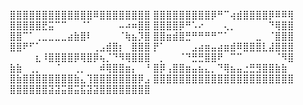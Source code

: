 ⣿⣿⣿⣿⣿⣿⣿⣿⣿⣿⣿⣿⣿⠿⣿⣿⣿⣿⣿⣿⣿⣿
⣿⣿⣿⣿⣿⣿⣿⣿⣿⡿⠛⠉⢴⣾⣿⣿⣿⣿⡿⠿⠿⢿
⣿⣿⣿⣿⣿⣟⣭⠉⠉⠀⠀⠈⠁⠀⠀⠀⠀⠤⠴⠶⣿⣿
⣿⣿⣿⣿⡿⠛⠡⠔⠀⠀⠀⢄⡀⠀⠀⠀⠀⠀⠙⢿⣿⣿
⣿⣿⠉⠁⢀⣀⣀⣀⣀⣴⣷⣿⠇⠀⠀⠀⠀⠈⢷⣦⡹⣿
⣿⣿⣶⣾⣿⣛⠛⠛⠛⠛⠉⠁⠀⠀⠀⠀⣀⠀⠈⣿⣿⣿
⣿⣿⠟⠋⠁⠀⠀⠀⠀⠀⠀⠀⠀⢀⣠⣾⣿⡆⠀⣿⣿⣿
⡟⠁⠀⠀⠀⠀⣠⣴⣶⣤⣴⣶⣾⠿⣿⣿⣿⣇⣼⣿⣿⣿
⠀⠀⠀⠀⣆⠸⣿⣿⣿⣿⡿⢿⣿⡿⢦⡈⠙⠻⢿⣿⣿⣿
⠀⡀⠀⠀⠈⠙⣛⣛⣿⣿⠟⠀⠉⠉⠀⠀⠀⠀⠀⠈⠻⣿
⣷⣷⠀⢀⡀⠀⠀⠈⠀⠀⢀⡀⠀⠀⠾⢿⣿⣿⣶⡄⠀⠘
⣿⡿⢠⣿⣿⣶⣤⣦⣄⡀⠙⢿⣦⣤⣐⣛⣻⣿⣿⣷⣷⠀
⣿⣷⣿⣿⣿⣿⣿⣿⣿⣿⣷⣄⢹⣿⣿⣿⣿⣿⣿⣿⡿⣠
⣿⣿⣿⣿⣿⣿⣿⣿⣿⣿⣿⣿⣿⣿⣿⣿⣿⣿⣿⣿⣿⣿
⣿⣿⣿⣿⣿⣿⣽⣽⣭⣿⣭⣯⣽⣽⣿⣿⣿⣿⣿⣿⣿⣿
